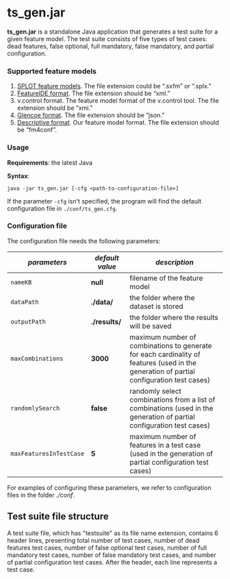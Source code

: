 # ts_gen.jar

**ts_gen.jar** is a standalone Java application that generates a test suite for a given feature model.
The test suite consists of five types of test cases: dead features, false optional, full mandatory, false mandatory, and partial configuration.

### Supported feature models

1. [SPLOT feature models](splot-research.org). The file extension could be “.sxfm” or “.splx.”
2. [FeatureIDE format](https://featureide.github.io). The file extension should be “xml.”
3. v.control format. The feature model format of the v.control tool. The file extension should be “xmi.”
4. [Glencoe format](https://glencoe.hochschule-trier.de). The file extension should be “json.”
5. [Descriptive format](https://github.com/manleviet/CA-CDR-V2/blob/main/fm-package/src/test/resources/bamboobike.fm4conf). Our feature model format. The file extension should be “fm4conf”.

### Usage

**Requirements**: the latest Java

**Syntax**:
```
java -jar ts_gen.jar [-cfg <path-to-configuration-file>]
```

If the parameter `-cfg` isn't specified, the program will find the default configuration file in `./conf/ts_gen.cfg`.

### Configuration file

The configuration file needs the following parameters:

| *parameters* | *default value* | *description*                                                                                                                            |
| ----------- |-----------------|------------------------------------------------------------------------------------------------------------------------------------------|
| ```nameKB``` | **null**        | filename of the feature model                                                                                                            |
| ```dataPath``` | **./data/**     | the folder where the dataset is stored                                                                                                   |
| ```outputPath``` | **./results/**  | the folder where the results will be saved                                                                                               |
| ```maxCombinations``` | **3000**        | maximum number of combinations to generate for each cardinality of features (used in the generation of partial configuration test cases) |
| ```randomlySearch``` | **false**       | randomly select combinations from a list of combinations (used in the generation of partial configuration test cases)                    |
| ```maxFeaturesInTestCase``` | **5**           | maximum number of features in a test case (used in the generation of partial configuration test cases)                                   |

For examples of configuring these parameters, we refer to configuration files in the folder *./conf*.

## Test suite file structure

A test suite file, which has "testsuite" as its file name extension, contains 6 header lines, presenting total number of test cases, number of dead features test cases,
number of false optional test cases, number of full mandatory test cases, number of false mandatory test cases,
and number of partial configuration test cases. After the header, each line represents a test case.
